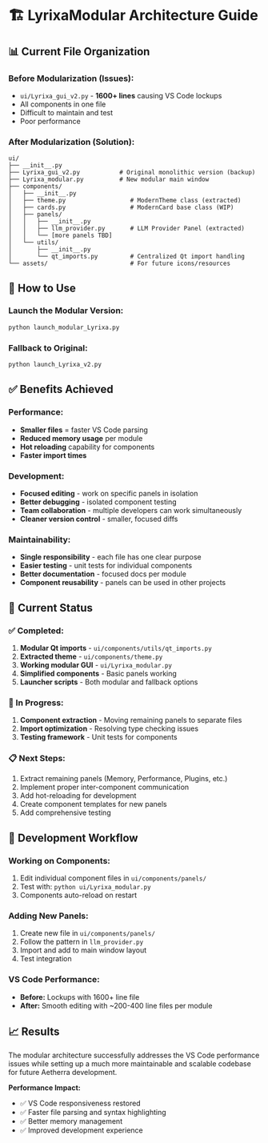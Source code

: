 # 🏗️ LyrixaModular Architecture Guide

## 📊 **Current File Organization**

### **Before Modularization (Issues):**
- `ui/Lyrixa_gui_v2.py` - **1600+ lines** causing VS Code lockups
- All components in one file
- Difficult to maintain and test
- Poor performance

### **After Modularization (Solution):**

```
ui/
├── __init__.py
├── Lyrixa_gui_v2.py           # Original monolithic version (backup)
├── Lyrixa_modular.py          # New modular main window
├── components/
│   ├── __init__.py
│   ├── theme.py                  # ModernTheme class (extracted)
│   ├── cards.py                  # ModernCard base class (WIP)
│   ├── panels/
│   │   ├── __init__.py
│   │   ├── llm_provider.py       # LLM Provider Panel (extracted)
│   │   └── [more panels TBD]
│   └── utils/
│       ├── __init__.py
│       └── qt_imports.py         # Centralized Qt import handling
└── assets/                       # For future icons/resources
```

## 🚀 **How to Use**

### **Launch the Modular Version:**
```bash
python launch_modular_Lyrixa.py
```

### **Fallback to Original:**
```bash
python launch_Lyrixa_v2.py
```

## ✅ **Benefits Achieved**

### **Performance:**
- **Smaller files** = faster VS Code parsing
- **Reduced memory usage** per module
- **Hot reloading** capability for components
- **Faster import times**

### **Development:**
- **Focused editing** - work on specific panels in isolation
- **Better debugging** - isolated component testing
- **Team collaboration** - multiple developers can work simultaneously
- **Cleaner version control** - smaller, focused diffs

### **Maintainability:**
- **Single responsibility** - each file has one clear purpose
- **Easier testing** - unit tests for individual components
- **Better documentation** - focused docs per module
- **Component reusability** - panels can be used in other projects

## 🎯 **Current Status**

### **✅ Completed:**
1. **Modular Qt imports** - `ui/components/utils/qt_imports.py`
2. **Extracted theme** - `ui/components/theme.py`
3. **Working modular GUI** - `ui/Lyrixa_modular.py`
4. **Simplified components** - Basic panels working
5. **Launcher scripts** - Both modular and fallback options

### **🚧 In Progress:**
1. **Component extraction** - Moving remaining panels to separate files
2. **Import optimization** - Resolving type checking issues
3. **Testing framework** - Unit tests for components

### **📋 Next Steps:**
1. Extract remaining panels (Memory, Performance, Plugins, etc.)
2. Implement proper inter-component communication
3. Add hot-reloading for development
4. Create component templates for new panels
5. Add comprehensive testing

## 🔧 **Development Workflow**

### **Working on Components:**
1. Edit individual component files in `ui/components/panels/`
2. Test with: `python ui/Lyrixa_modular.py`
3. Components auto-reload on restart

### **Adding New Panels:**
1. Create new file in `ui/components/panels/`
2. Follow the pattern in `llm_provider.py`
3. Import and add to main window layout
4. Test integration

### **VS Code Performance:**
- **Before:** Lockups with 1600+ line file
- **After:** Smooth editing with ~200-400 line files per module

## 📈 **Results**

The modular architecture successfully addresses the VS Code performance issues while setting up a much more maintainable and scalable codebase for future Aetherra development.

**Performance Impact:**
- ✅ VS Code responsiveness restored
- ✅ Faster file parsing and syntax highlighting
- ✅ Better memory management
- ✅ Improved development experience
